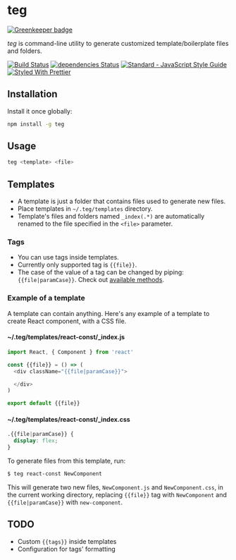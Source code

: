 # teg

[![Greenkeeper badge](https://badges.greenkeeper.io/tu4mo/teg.svg)](https://greenkeeper.io/)

*teg* is command-line utility to generate customized template/boilerplate files and folders.

[![Build Status](https://travis-ci.org/tu4mo/teg.svg?branch=master)](https://travis-ci.org/tu4mo/teg)
[![dependencies Status](https://david-dm.org/tu4mo/teg/status.svg)](https://david-dm.org/tu4mo/teg)
[![Standard - JavaScript Style Guide](https://img.shields.io/badge/code%20style-standard-brightgreen.svg)](http://standardjs.com/)
[![Styled With Prettier](https://img.shields.io/badge/styled_with-prettier-ff69b4.svg)](https://github.com/prettier/prettier)

## Installation

Install it once globally:

```sh
npm install -g teg
```

## Usage

```sh
teg <template> <file>
```

## Templates

* A template is just a folder that contains files used to generate new files.
* Place templates in `~/.teg/templates` directory.
* Template's files and folders named `_index(.*)` are automatically renamed to the file specified in the `<file>` parameter.

### Tags

* You can use tags inside templates.
* Currently only supported tag is `{{file}}`.
* The case of the value of a tag can be changed by piping: `{{file|paramCase}}`. Check out [available methods](https://github.com/blakeembrey/change-case).

### Example of a template

A template can contain anything. Here's any example of a template to create React component, with a CSS file.

#### ~/.teg/templates/react-const/\_index.js

```javascript
import React, { Component } from 'react'

const {{file}} = () => (
  <div className="{{file|paramCase}}">

  </div>
)

export default {{file}}
```

#### ~/.teg/templates/react-const/\_index.css

```css
.{{file|paramCase}} {
  display: flex;
}
```

To generate files from this template, run:

```sh
$ teg react-const NewComponent
```

This will generate two new files, `NewComponent.js` and `NewComponent.css`, in the current working directory, replacing `{{file}}` tag with `NewComponent` and `{{file|paramCase}}` with `new-component`.

## TODO

* Custom `{{tags}}` inside templates
* Configuration for tags' formatting
